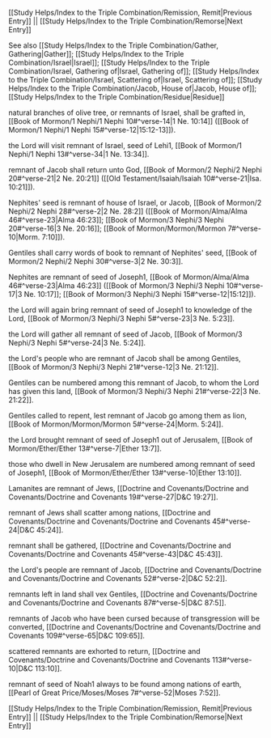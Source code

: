 [[Study Helps/Index to the Triple Combination/Remission, Remit|Previous Entry]]  ||  [[Study Helps/Index to the Triple Combination/Remorse|Next Entry]]

 See also [[Study Helps/Index to the Triple Combination/Gather, Gathering|Gather]]; [[Study Helps/Index to the Triple Combination/Israel|Israel]]; [[Study Helps/Index to the Triple Combination/Israel, Gathering of|Israel, Gathering of]]; [[Study Helps/Index to the Triple Combination/Israel, Scattering of|Israel, Scattering of]]; [[Study Helps/Index to the Triple Combination/Jacob, House of|Jacob, House of]]; [[Study Helps/Index to the Triple Combination/Residue|Residue]]

 natural branches of olive tree, or remnants of Israel, shall be grafted in, [[Book of Mormon/1 Nephi/1 Nephi 10#^verse-14|1 Ne. 10:14]] ([[Book of Mormon/1 Nephi/1 Nephi 15#^verse-12|15:12-13]]).

 the Lord will visit remnant of Israel, seed of Lehi1, [[Book of Mormon/1 Nephi/1 Nephi 13#^verse-34|1 Ne. 13:34]].

 remnant of Jacob shall return unto God, [[Book of Mormon/2 Nephi/2 Nephi 20#^verse-21|2 Ne. 20:21]] ([[Old Testament/Isaiah/Isaiah 10#^verse-21|Isa. 10:21]]).

 Nephites' seed is remnant of house of Israel, or Jacob, [[Book of Mormon/2 Nephi/2 Nephi 28#^verse-2|2 Ne. 28:2]] ([[Book of Mormon/Alma/Alma 46#^verse-23|Alma 46:23]]; [[Book of Mormon/3 Nephi/3 Nephi 20#^verse-16|3 Ne. 20:16]]; [[Book of Mormon/Mormon/Mormon 7#^verse-10|Morm. 7:10]]).

 Gentiles shall carry words of book to remnant of Nephites' seed, [[Book of Mormon/2 Nephi/2 Nephi 30#^verse-3|2 Ne. 30:3]].

 Nephites are remnant of seed of Joseph1, [[Book of Mormon/Alma/Alma 46#^verse-23|Alma 46:23]] ([[Book of Mormon/3 Nephi/3 Nephi 10#^verse-17|3 Ne. 10:17]]; [[Book of Mormon/3 Nephi/3 Nephi 15#^verse-12|15:12]]).

 the Lord will again bring remnant of seed of Joseph1 to knowledge of the Lord, [[Book of Mormon/3 Nephi/3 Nephi 5#^verse-23|3 Ne. 5:23]].

 the Lord will gather all remnant of seed of Jacob, [[Book of Mormon/3 Nephi/3 Nephi 5#^verse-24|3 Ne. 5:24]].

 the Lord's people who are remnant of Jacob shall be among Gentiles, [[Book of Mormon/3 Nephi/3 Nephi 21#^verse-12|3 Ne. 21:12]].

 Gentiles can be numbered among this remnant of Jacob, to whom the Lord has given this land, [[Book of Mormon/3 Nephi/3 Nephi 21#^verse-22|3 Ne. 21:22]].

 Gentiles called to repent, lest remnant of Jacob go among them as lion, [[Book of Mormon/Mormon/Mormon 5#^verse-24|Morm. 5:24]].

 the Lord brought remnant of seed of Joseph1 out of Jerusalem, [[Book of Mormon/Ether/Ether 13#^verse-7|Ether 13:7]].

 those who dwell in New Jerusalem are numbered among remnant of seed of Joseph1, [[Book of Mormon/Ether/Ether 13#^verse-10|Ether 13:10]].

 Lamanites are remnant of Jews, [[Doctrine and Covenants/Doctrine and Covenants/Doctrine and Covenants 19#^verse-27|D&C 19:27]].

 remnant of Jews shall scatter among nations, [[Doctrine and Covenants/Doctrine and Covenants/Doctrine and Covenants 45#^verse-24|D&C 45:24]].

 remnant shall be gathered, [[Doctrine and Covenants/Doctrine and Covenants/Doctrine and Covenants 45#^verse-43|D&C 45:43]].

 the Lord's people are remnant of Jacob, [[Doctrine and Covenants/Doctrine and Covenants/Doctrine and Covenants 52#^verse-2|D&C 52:2]].

 remnants left in land shall vex Gentiles, [[Doctrine and Covenants/Doctrine and Covenants/Doctrine and Covenants 87#^verse-5|D&C 87:5]].

 remnants of Jacob who have been cursed because of transgression will be converted, [[Doctrine and Covenants/Doctrine and Covenants/Doctrine and Covenants 109#^verse-65|D&C 109:65]].

 scattered remnants are exhorted to return, [[Doctrine and Covenants/Doctrine and Covenants/Doctrine and Covenants 113#^verse-10|D&C 113:10]].

 remnant of seed of Noah1 always to be found among nations of earth, [[Pearl of Great Price/Moses/Moses 7#^verse-52|Moses 7:52]].

[[Study Helps/Index to the Triple Combination/Remission, Remit|Previous Entry]]  ||  [[Study Helps/Index to the Triple Combination/Remorse|Next Entry]]
